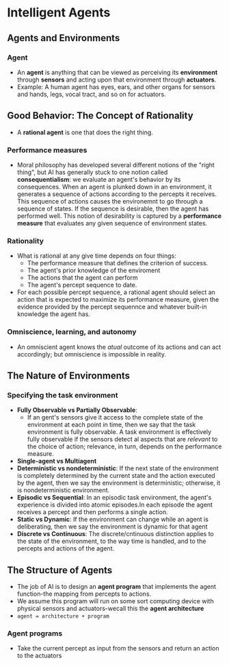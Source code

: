 # Intelligent Agents
## Agents and Environments
### Agent
- An **agent** is anything that can be viewed as perceiving its **environment** through **sensors** and acting upon that environment through **actuators**.
- Example:  A human agent has eyes, ears, and other organs for sensors and hands, legs, vocal tract, and so on for actuators.

## Good Behavior: The Concept of Rationality
- A **rational agent** is one that does the right thing.

### Performance measures
- Moral philosophy has developed several different notions of the "right thing", but AI has generally stuck to one notion called **consequentialism**: we evaluate an agent's behavior by its consequences. When an agent is plunked down in an environment, it generates a sequence of actions according to the percepts it receives. This sequence of actions causes the environemnt to go through a sequence of states. If the sequence is desirable, then the agent has performed well. This notion of desirability is captured by a **performance measure** that evaluates any given sequence of environment states. 
### Rationality
- What is rational at any give time depends on four things:
	- The performance measure that defines the criterion of success.
	- The agent's prior knowledge of the enviroment
	- The actions that the agent can perform
	- The agent's percept sequence to date.
- For each possible percept sequence, a rational agent should select an action that is expected to maximize its performance measure, given the evidence provided by the percept sequennce and whatever built-in knowledge the agent has.
### Omniscience, learning, and autonomy
- An omniscient agent knows the *atual* outcome of its actions and can act accordingly; but omniscience is impossible in reality.
## The Nature of Environments
### Specifying the task environment
- **Fully Observable vs Partially Observable**:
	- If an gent's sensors give it access to the complete state of the environment at each point in time, then we say that the task environment is fully observable. A task environment is effectively fully observable if the sensors detect al aspects that are *relevant* to the choice of action; relevance, in turn, depends on the performance measure.
- **Single-agent vs Multiagent**
- **Deterministic vs nondeterministic**: If the next state of the environment is completely determined by the current state and the action executed by the agent, then we say the environment is deterministic; otherwise, it is nondeterministic environment.
- **Episodic vs Sequential**: In an episodic task environment, the agent's experience is divided into atomic episodes.In each episode the agent receives a percept and then performs a single action.
- **Static vs Dynamic**: If the environment can change while an agent is deliberating, then we say the environment is dynamic for that agent
- **Discrete vs Continuous**: The discrete/cntinuous distinction applies to the state of the environment, to the way time is handled, and to the percepts and actions of the agent.
## The Structure of Agents
- The job of AI is to design an **agent program** that implements the agent function-the mapping from percepts to actions.
- We assume this program will run on some sort computing device with physical sensors and actuators-wecall this the **agent architecture**
- `agent = architecture + program`
### Agent programs
- Take the current percept as input from the sensors and return an action to the actuators

